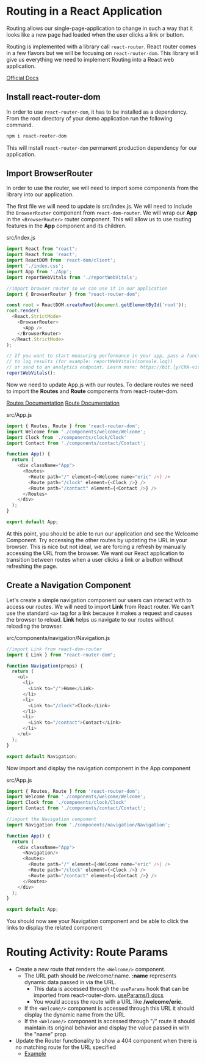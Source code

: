 # Routing in a React Application

Routing allows our single-page-application to change in such a way that it looks like a new page had loaded when the user clicks a link or button.

Routing is implemented with a library call `react-router`. React router comes in a few flavors but we will be focusing on `react-router-dom`. This library will give us everything we need to implement Routing into a React web application.

[Official Docs](https://reactrouter.com/en/main)

## Install react-router-dom

In order to use `react-router-dom`, it has to be installed as a dependency. From the root directory of your demo application run the following command.

```bash
npm i react-router-dom
```

This will install `react-router-dom` permanent production dependency for our application.

## Import BrowserRouter

In order to use the router, we will need to import some components from the library into our application.

The first file we will need to update is src/index.js. We will need to include the `BrowserRouter` component from `react-dom-router`. We will wrap our **App** in the `<BrowserRouter>` router component. This will allow us to use routing features in the **App** component and its children.

src/index.js

```javascript
import React from "react";
import React from 'react';
import ReactDOM from 'react-dom/client';
import './index.css';
import App from './App';
import reportWebVitals from './reportWebVitals';

//import browser router so we can use it in our application
import { BrowserRouter } from "react-router-dom";

const root = ReactDOM.createRoot(document.getElementById('root'));
root.render(
  <React.StrictMode>
    <BrowserRouter>
      <App />
    </BrowserRouter>
  </React.StrictMode>
);

// If you want to start measuring performance in your app, pass a function
// to log results (for example: reportWebVitals(console.log))
// or send to an analytics endpoint. Learn more: https://bit.ly/CRA-vitals
reportWebVitals();
```

Now we need to update App.js with our routes. To declare routes we need to import the **Routes** and **Route** components from react-router-dom.

[Routes Documentation](https://reactrouter.com/en/main/components/routes)
[Route Documentation](https://reactrouter.com/en/main/route/route)

src/App.js

```javascript
import { Routes, Route } from 'react-router-dom';
import Welcome from './components/welcome/Welcome';
import Clock from './components/clock/Clock'
import Contact from './components/contact/Contact';

function App() {
  return (
    <div className="App">
      <Routes>
        <Route path="/" element={<Welcome name="eric" />} />
        <Route path="/clock" element={<Clock />} />
        <Route path="/contact" element={<Contact />} />
      </Routes>
    </div>
  );
}

export default App;
```

At this point, you should be able to run our application and see the Welcome Component. Try accessing the other routes by updating the URL in your browser. This is nice but not ideal, we are forcing a refresh by manually accessing the URL from the browser. We want our React application to transition between routes when a user clicks a link or a button without refreshing the page.

## Create a Navigation Component

Let's create a simple navigation component our users can interact with to access our routes. We will need to import **Link** from React router. We can't use the standard `<a>` tag for a link because it makes a request and causes the browser to reload. **Link** helps us navigate to our routes without reloading the browser.

src/components/navigation/Navigation.js

```javascript
//import Link from react-dom-router
import { Link } from "react-router-dom";

function Navigation(props) {
  return (
    <ul>
      <li>
        <Link to="/">Home</Link>
      </li>
      <li>
        <Link to="/clock">Clock</Link>
      </li>
      <li>
        <Link to="/contact">Contact</Link>
      </li>
    </ul>
  );
}

export default Navigation;
```

Now import and display the navigation component in the App component

src/App.js

```javascript
import { Routes, Route } from 'react-router-dom';
import Welcome from './components/welcome/Welcome';
import Clock from './components/clock/Clock'
import Contact from './components/contact/Contact';

//import the Navigation component
import Navigation from './components/navigation/Navigation';

function App() {
  return (
    <div className="App">
      <Navigation/>
      <Routes>
        <Route path="/" element={<Welcome name="eric" />} />
        <Route path="/clock" element={<Clock />} />
        <Route path="/contact" element={<Contact />} />
      </Routes>
    </div>
  );
}

export default App;
```

You should now see your Navigation component and be able to click the links to display the related component

# Routing Activity: Route Params

* Create a new route that renders the `<Welcome/>` component.
    * The URL path should be /welcome/:name. **:name** represents dynamic data passed in via the URL.
        * This data is accessed through the `useParams` hook that can be imported from react-router-dom. [useParams() docs](https://reactrouter.com/en/main/hooks/use-params)
        * You would access the route with a URL like **/welcome/eric**.
    * If the `<Welcome/>` component is accessed through this URL it should display the dynamic name from the URL
    * If the `<Welcome/>` component is accessed through "/" route it should maintain its original behavior and display the value passed in with the "name" prop
* Update the Router functionality to show a 404 component when there is no matching route for the URL specified
    * [Example](https://blog.logrocket.com/react-router-v6-guide/#implementing-404-view)
